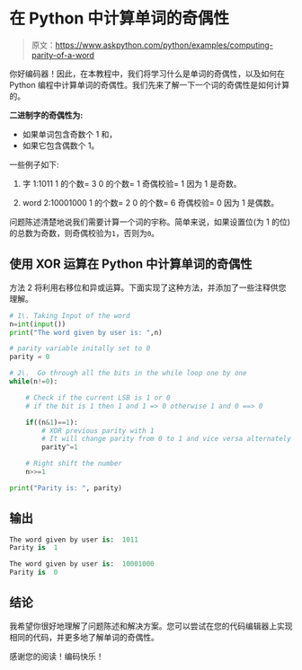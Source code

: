 # 在 Python 中计算单词的奇偶性

> 原文：<https://www.askpython.com/python/examples/computing-parity-of-a-word>

你好编码器！因此，在本教程中，我们将学习什么是单词的奇偶性，以及如何在 Python 编程中计算单词的奇偶性。我们先来了解一下一个词的奇偶性是如何计算的。

**二进制字的奇偶性为:**

*   如果单词包含奇数个 1 和，
*   如果它包含偶数个 1。

一些例子如下:

1.  字 1:1011
    1 的个数= 3
    0 的个数= 1
    奇偶校验= 1 因为 1 是奇数。

2.  word 2:10001000
    1 的个数= 2
    0 的个数= 6
    奇偶校验= 0 因为 1 是偶数。

问题陈述清楚地说我们需要计算一个词的宇称。简单来说，如果设置位(为 1 的位)的总数为奇数，则奇偶校验为`1`，否则为`0`。

## 使用 XOR 运算在 Python 中计算单词的奇偶性

方法 2 将利用右移位和异或运算。下面实现了这种方法，并添加了一些注释供您理解。

```py
# 1\. Taking Input of the word
n=int(input())
print("The word given by user is: ",n)

# parity variable initally set to 0
parity = 0

# 2\.  Go through all the bits in the while loop one by one
while(n!=0):

    # Check if the current LSB is 1 or 0
    # if the bit is 1 then 1 and 1 => 0 otherwise 1 and 0 ==> 0

    if((n&1)==1):
        # XOR previous parity with 1
        # It will change parity from 0 to 1 and vice versa alternately
        parity^=1

    # Right shift the number
    n>>=1

print("Parity is: ", parity)

```

## 输出

```py
The word given by user is:  1011
Parity is  1

```

```py
The word given by user is:  10001000
Parity is  0

```

## 结论

我希望你很好地理解了问题陈述和解决方案。您可以尝试在您的代码编辑器上实现相同的代码，并更多地了解单词的奇偶性。

感谢您的阅读！编码快乐！